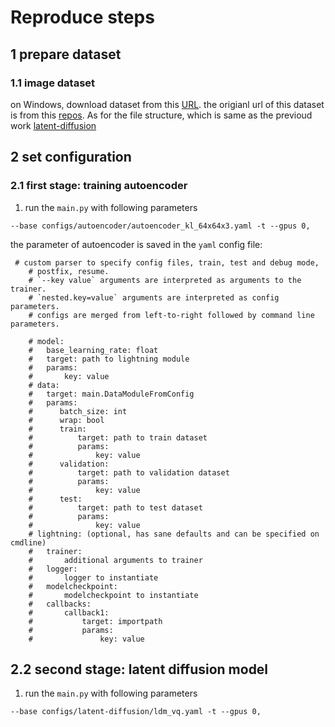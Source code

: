# Reproduce steps
## 1 prepare dataset
### 1.1 image dataset
on Windows, download dataset from this [URL](https://drive.google.com/file/d/17CwkBPtSX92PYz_XMLGxxjjavw_DeeuL/view?usp=sharing). the origianl url of this dataset is from this [repos](https://github.com/fastai/imagenette). As for the file structure, which is same as the previoud work [latent-diffusion](https://github.com/CompVis/latent-diffusion)

## 2 set configuration
### 2.1 first stage: training autoencoder
1. run the `main.py` with following parameters
```
--base configs/autoencoder/autoencoder_kl_64x64x3.yaml -t --gpus 0,
```
the parameter of autoencoder is saved in the `yaml` config file:
```
 # custom parser to specify config files, train, test and debug mode,
    # postfix, resume.
    # `--key value` arguments are interpreted as arguments to the trainer.
    # `nested.key=value` arguments are interpreted as config parameters.
    # configs are merged from left-to-right followed by command line parameters.

    # model:
    #   base_learning_rate: float
    #   target: path to lightning module
    #   params:
    #       key: value
    # data:
    #   target: main.DataModuleFromConfig
    #   params:
    #      batch_size: int
    #      wrap: bool
    #      train:
    #          target: path to train dataset
    #          params:
    #              key: value
    #      validation:
    #          target: path to validation dataset
    #          params:
    #              key: value
    #      test:
    #          target: path to test dataset
    #          params:
    #              key: value
    # lightning: (optional, has sane defaults and can be specified on cmdline)
    #   trainer:
    #       additional arguments to trainer
    #   logger:
    #       logger to instantiate
    #   modelcheckpoint:
    #       modelcheckpoint to instantiate
    #   callbacks:
    #       callback1:
    #           target: importpath
    #           params:
    #               key: value
```

## 2.2 second stage: latent diffusion model
1. run the `main.py` with following parameters
```
--base configs/latent-diffusion/ldm_vq.yaml -t --gpus 0,
```
